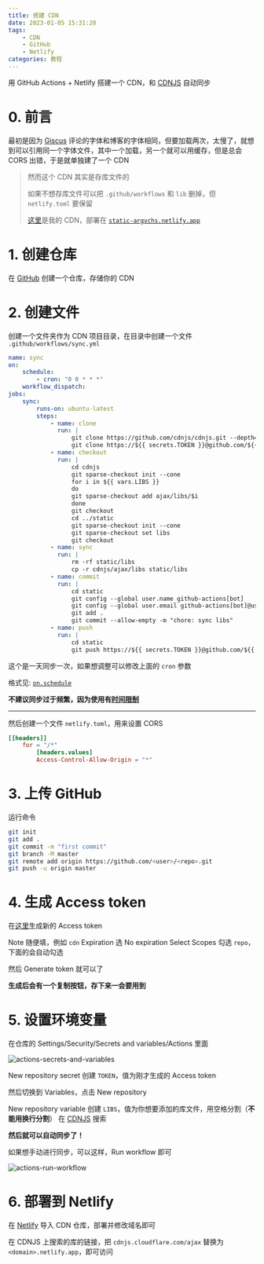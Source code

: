 ```yaml
---
title: 搭建 CDN
date: 2023-01-05 15:31:20
tags:
    - CDN
    - GitHub
    - Netlify
categories: 教程
---
```


用 GitHub Actions + Netlify 搭建一个 CDN，和 [CDNJS](https://cdnjs.com) 自动同步

<!-- more -->

# 0. 前言

最初是因为 [Giscus](https://giscus-argvchs.netlify.app) 评论的字体和博客的字体相同，但要加载两次，太慢了，就想到可以引用同一个字体文件，其中一个加载，另一个就可以用缓存，但是总会 CORS 出错，于是就单独建了一个 CDN

> 然而这个 CDN 其实是存库文件的
>
> 如果不想存库文件可以把 `.github/workflows` 和 `lib` 删掉，但 `netlify.toml` 要保留
>
> [这里](https://github.com/argvchs/static)是我的 CDN，部署在 [`static-argvchs.netlify.app`](https://static-argvchs.netlify.app)

# 1. 创建仓库

在 [GitHub](https://github.com/new) 创建一个仓库，存储你的 CDN

# 2. 创建文件

创建一个文件夹作为 CDN 项目目录，在目录中创建一个文件 `.github/workflows/sync.yml`

```yaml
name: sync
on:
    schedule:
        - cron: "0 0 * * *"
    workflow_dispatch:
jobs:
    sync:
        runs-on: ubuntu-latest
        steps:
            - name: clone
              run: |
                  git clone https://github.com/cdnjs/cdnjs.git --depth=1 --filter=blob:none --no-checkout
                  git clone https://${{ secrets.TOKEN }}@github.com/${{ github.repository }}.git static --depth=1 --filter=blob:none --no-checkout
            - name: checkout
              run: |
                  cd cdnjs
                  git sparse-checkout init --cone
                  for i in ${{ vars.LIBS }}
                  do
                  git sparse-checkout add ajax/libs/$i
                  done
                  git checkout
                  cd ../static
                  git sparse-checkout init --cone
                  git sparse-checkout set libs
                  git checkout
            - name: sync
              run: |
                  rm -rf static/libs
                  cp -r cdnjs/ajax/libs static/libs
            - name: commit
              run: |
                  cd static
                  git config --global user.name github-actions[bot]
                  git config --global user.email github-actions[bot]@users.noreply.github.com
                  git add .
                  git commit --allow-empty -m "chore: sync libs"
            - name: push
              run: |
                  cd static
                  git push https://${{ secrets.TOKEN }}@github.com/${{ github.repository }}.git
```

这个是一天同步一次，如果想调整可以修改上面的 `cron` 参数

格式见: [`on.schedule`](https://docs.github.com/en/actions/using-workflows/workflow-syntax-for-github-actions#onschedule)

**不建议同步过于频繁，因为使用有[时间限制](https://docs.github.com/en/billing/managing-billing-for-github-actions/about-billing-for-github-actions)**

---

然后创建一个文件 `netlify.toml`，用来设置 CORS

```toml
[[headers]]
    for = "/*"
        [headers.values]
        Access-Control-Allow-Origin = "*"
```

# 3. 上传 GitHub

运行命令

```bash
git init
git add .
git commit -m "first commit"
git branch -M master
git remote add origin https://github.com/<user>/<repo>.git
git push -u origin master
```

# 4. 生成 Access token

在[这里](https://github.com/settings/tokens/new)生成新的 Access token

Note 随便填，例如 `cdn`
Expiration 选 No expiration
Select Scopes 勾选 `repo`，下面的会自动勾选

然后 Generate token 就可以了

**生成后会有一个复制按钮，存下来一会要用到**

# 5. 设置环境变量

在仓库的 Settings/Security/Secrets and variables/Actions 里面

![actions-secrets-and-variables](https://static-argvchs.netlify.app/images/actions-secrets-and-variables.png)

New repository secret 创建 `TOKEN`，值为刚才生成的 Access token

然后切换到 Variables，点击 New repository

New repository variable 创建 `LIBS`，值为你想要添加的库文件，用空格分割（**不能用换行分割**）
在 [CDNJS](https://cdnjs.com) 搜索

**然后就可以自动同步了！**

如果想手动进行同步，可以这样，Run workflow 即可

![actions-run-workflow](https://static-argvchs.netlify.app/images/actions-run-workflow.png)

# 6. 部署到 Netlify

在 [Netlify](https://www.netlify.com) 导入 CDN 仓库，部署并修改域名即可

在 CDNJS 上搜索的库的链接，把 `cdnjs.cloudflare.com/ajax` 替换为 `<domain>.netlify.app`，即可访问
